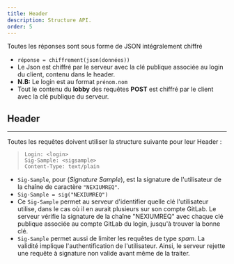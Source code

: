 ```yaml
---
title: Header
description: Structure API.
order: 5
---
```


Toutes les réponses sont sous  forme de JSON intégralement chiffré
-   `réponse = chiffrement(json(données))`
-   Le Json est chiffré par le serveur avec la clé publique associée au login du client, contenu dans le header.
-   **N.B:** Le login est au format `prénom.nom`
-   Tout le contenu du **lobby** des requêtes **POST** est chiffré par le client avec la clé publique du serveur.

## Header
---
Toutes les requêtes doivent utiliser la structure suivante pour leur Header :
>```plaintext
>Login: <login>
>Sig-Sample: <sigsample>
>Content-Type: text/plain
>```
-   `Sig-Sample`, pour (_Signature Sample_), est la signature de l'utilisateur de la chaîne de caractère `"NEXIUMREQ"`.
-   `Sig-Sample = sig("NEXIUMREQ")`
-   Ce `Sig-Sample` permet au serveur d'identifier quelle clé l'utilisateur utilise, dans le cas où il en aurait plusieurs sur son compte GitLab. Le serveur vérifie la signature de la chaîne "NEXIUMREQ" avec chaque clé publique associée au compte GitLab du login, jusqu'à trouver la bonne clé.
-   `Sig-Sample` permet aussi de limiter les requêtes de type _spam_. La validité implique l'authentification de l'utilisateur. Ainsi, le serveur rejette une requête à signature non valide avant même de la traiter.

